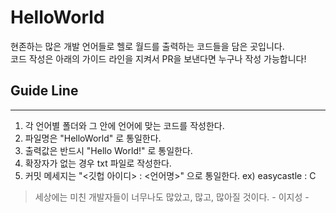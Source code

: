 # HelloWorld
 현존하는 많은 개발 언어들로 헬로 월드를 출력하는 코드들을 담은 곳입니다.
 <br>
 코드 작성은 아래의 가이드 라인을 지켜서 PR을 보낸다면 누구나 작성 가능합니다!

## Guide Line
---
1. 각 언어별 폴더와 그 안에 언어에 맞는 코드를 작성한다.
2. 파일명은 "HelloWorld" 로 통일한다.
3. 출력값은 반드시 "Hello World!" 로 통일한다.
4. 확장자가 없는 경우 txt 파일로 작성한다.
5. 커밋 메세지는 "<깃헙 아이디> : <언어명>" 으로 통일한다. ex) easycastle : C

> 세상에는 미친 개발자들이 너무나도 많았고, 많고, 많아질 것이다. 
>                                                   - 이지성 -
